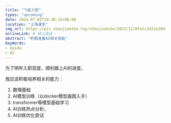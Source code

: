 ```yaml
---
title: "飞桨入职"
types: "upcoming"
date: 2024-07-01T19:30:15+08:00
location: "上海浦东"
img_url: https://pic.shaojiemike.top/shaojiemike/2023/12/8fe1c2d21e28d4f9642d050483f6affa.png
onlineLink: # 线上会议
abstract: "积极准备AI相关技能"
KeyWords:
- baidu
- AI
---
```


为了明年入职百度，顺利跟上AI的进度。

我应该积极培养相关的能力：

1. 数理基础
2. AI模型训练（以docker模型画图入手）
3. transformer等模型基础学习
4. AI训练热点分析。
5. AI训练优化尝试